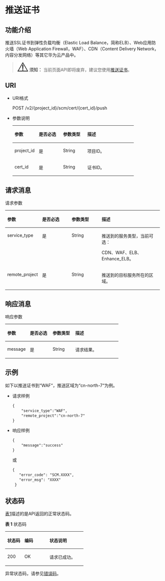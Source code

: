 # 推送证书<a name="scm_02_0030"></a>

## 功能介绍<a name="zh-cn_topic_0000001123057311_section37533920154934"></a>

推送SSL证书到弹性负载均衡（Elastic Load Balance，简称ELB）、Web应用防火墙（Web Application Firewall，WAF）、CDN（Content Delivery Network，内容分发网络）等其它华为云产品中。

>![](public_sys-resources/icon-notice.gif) **须知：** 
>当前页面API即将废弃，建议您使用[推送证书](https://support.huaweicloud.com/api-scm/PushCertificate.html)。

## URI<a name="zh-cn_topic_0000001123057311_section37627629154934"></a>

-   URI格式

    POST /v2/\{project\_id\}/scm/cert/\{cert\_id\}/push

-   参数说明

    <a name="zh-cn_topic_0000001123057311_table38759358154934"></a>
    <table><thead align="left"><tr id="zh-cn_topic_0000001123057311_row60644171154934"><th class="cellrowborder" valign="top" width="20%" id="mcps1.1.5.1.1"><p id="zh-cn_topic_0000001123057311_p13230838154934"><a name="zh-cn_topic_0000001123057311_p13230838154934"></a><a name="zh-cn_topic_0000001123057311_p13230838154934"></a>参数</p>
    </th>
    <th class="cellrowborder" valign="top" width="20%" id="mcps1.1.5.1.2"><p id="zh-cn_topic_0000001123057311_p188791416174510"><a name="zh-cn_topic_0000001123057311_p188791416174510"></a><a name="zh-cn_topic_0000001123057311_p188791416174510"></a>是否必选</p>
    </th>
    <th class="cellrowborder" valign="top" width="20%" id="mcps1.1.5.1.3"><p id="zh-cn_topic_0000001123057311_p1426971317453"><a name="zh-cn_topic_0000001123057311_p1426971317453"></a><a name="zh-cn_topic_0000001123057311_p1426971317453"></a>参数类型</p>
    </th>
    <th class="cellrowborder" valign="top" width="40%" id="mcps1.1.5.1.4"><p id="zh-cn_topic_0000001123057311_p11784586154934"><a name="zh-cn_topic_0000001123057311_p11784586154934"></a><a name="zh-cn_topic_0000001123057311_p11784586154934"></a>描述</p>
    </th>
    </tr>
    </thead>
    <tbody><tr id="zh-cn_topic_0000001123057311_row15027399154934"><td class="cellrowborder" valign="top" width="20%" headers="mcps1.1.5.1.1 "><p id="zh-cn_topic_0000001123057311_p9259788154934"><a name="zh-cn_topic_0000001123057311_p9259788154934"></a><a name="zh-cn_topic_0000001123057311_p9259788154934"></a>project_id</p>
    </td>
    <td class="cellrowborder" valign="top" width="20%" headers="mcps1.1.5.1.2 "><p id="zh-cn_topic_0000001123057311_p15879121614516"><a name="zh-cn_topic_0000001123057311_p15879121614516"></a><a name="zh-cn_topic_0000001123057311_p15879121614516"></a>是</p>
    </td>
    <td class="cellrowborder" valign="top" width="20%" headers="mcps1.1.5.1.3 "><p id="zh-cn_topic_0000001123057311_p12698133454"><a name="zh-cn_topic_0000001123057311_p12698133454"></a><a name="zh-cn_topic_0000001123057311_p12698133454"></a>String</p>
    </td>
    <td class="cellrowborder" valign="top" width="40%" headers="mcps1.1.5.1.4 "><p id="zh-cn_topic_0000001123057311_p5464351154934"><a name="zh-cn_topic_0000001123057311_p5464351154934"></a><a name="zh-cn_topic_0000001123057311_p5464351154934"></a>项目ID。</p>
    </td>
    </tr>
    <tr id="zh-cn_topic_0000001123057311_row822183120358"><td class="cellrowborder" valign="top" width="20%" headers="mcps1.1.5.1.1 "><p id="zh-cn_topic_0000001123057311_p2088412269205"><a name="zh-cn_topic_0000001123057311_p2088412269205"></a><a name="zh-cn_topic_0000001123057311_p2088412269205"></a>cert_id</p>
    </td>
    <td class="cellrowborder" valign="top" width="20%" headers="mcps1.1.5.1.2 "><p id="zh-cn_topic_0000001123057311_p1787912162456"><a name="zh-cn_topic_0000001123057311_p1787912162456"></a><a name="zh-cn_topic_0000001123057311_p1787912162456"></a>是</p>
    </td>
    <td class="cellrowborder" valign="top" width="20%" headers="mcps1.1.5.1.3 "><p id="zh-cn_topic_0000001123057311_p172695132454"><a name="zh-cn_topic_0000001123057311_p172695132454"></a><a name="zh-cn_topic_0000001123057311_p172695132454"></a>String</p>
    </td>
    <td class="cellrowborder" valign="top" width="40%" headers="mcps1.1.5.1.4 "><p id="zh-cn_topic_0000001123057311_p088412615206"><a name="zh-cn_topic_0000001123057311_p088412615206"></a><a name="zh-cn_topic_0000001123057311_p088412615206"></a>证书ID。</p>
    </td>
    </tr>
    </tbody>
    </table>


## 请求消息<a name="zh-cn_topic_0000001123057311_section49179167154934"></a>

请求参数

<a name="zh-cn_topic_0000001123057311_table5096792154934"></a>
<table><thead align="left"><tr id="zh-cn_topic_0000001123057311_row37570371154934"><th class="cellrowborder" valign="top" width="20%" id="mcps1.1.5.1.1"><p id="zh-cn_topic_0000001123057311_p23301238154934"><a name="zh-cn_topic_0000001123057311_p23301238154934"></a><a name="zh-cn_topic_0000001123057311_p23301238154934"></a>参数</p>
</th>
<th class="cellrowborder" valign="top" width="20%" id="mcps1.1.5.1.2"><p id="zh-cn_topic_0000001123057311_p8437523184515"><a name="zh-cn_topic_0000001123057311_p8437523184515"></a><a name="zh-cn_topic_0000001123057311_p8437523184515"></a>是否必选</p>
</th>
<th class="cellrowborder" valign="top" width="20%" id="mcps1.1.5.1.3"><p id="zh-cn_topic_0000001123057311_p106321720154513"><a name="zh-cn_topic_0000001123057311_p106321720154513"></a><a name="zh-cn_topic_0000001123057311_p106321720154513"></a>参数类型</p>
</th>
<th class="cellrowborder" valign="top" width="40%" id="mcps1.1.5.1.4"><p id="zh-cn_topic_0000001123057311_p37328816154934"><a name="zh-cn_topic_0000001123057311_p37328816154934"></a><a name="zh-cn_topic_0000001123057311_p37328816154934"></a>描述</p>
</th>
</tr>
</thead>
<tbody><tr id="zh-cn_topic_0000001123057311_row3735252154934"><td class="cellrowborder" valign="top" width="20%" headers="mcps1.1.5.1.1 "><p id="zh-cn_topic_0000001123057311_p125374558355"><a name="zh-cn_topic_0000001123057311_p125374558355"></a><a name="zh-cn_topic_0000001123057311_p125374558355"></a>service_type</p>
</td>
<td class="cellrowborder" valign="top" width="20%" headers="mcps1.1.5.1.2 "><p id="zh-cn_topic_0000001123057311_p174371423204511"><a name="zh-cn_topic_0000001123057311_p174371423204511"></a><a name="zh-cn_topic_0000001123057311_p174371423204511"></a>是</p>
</td>
<td class="cellrowborder" valign="top" width="20%" headers="mcps1.1.5.1.3 "><p id="zh-cn_topic_0000001123057311_p1063232016454"><a name="zh-cn_topic_0000001123057311_p1063232016454"></a><a name="zh-cn_topic_0000001123057311_p1063232016454"></a>String</p>
</td>
<td class="cellrowborder" valign="top" width="40%" headers="mcps1.1.5.1.4 "><p id="zh-cn_topic_0000001123057311_p456616083618"><a name="zh-cn_topic_0000001123057311_p456616083618"></a><a name="zh-cn_topic_0000001123057311_p456616083618"></a>推送到的服务类型，当前可选：</p>
<p id="zh-cn_topic_0000001123057311_p105661101365"><a name="zh-cn_topic_0000001123057311_p105661101365"></a><a name="zh-cn_topic_0000001123057311_p105661101365"></a>CDN、WAF、ELB、Enhance_ELB。</p>
</td>
</tr>
<tr id="zh-cn_topic_0000001123057311_row2233745154934"><td class="cellrowborder" valign="top" width="20%" headers="mcps1.1.5.1.1 "><p id="zh-cn_topic_0000001123057311_p553718556355"><a name="zh-cn_topic_0000001123057311_p553718556355"></a><a name="zh-cn_topic_0000001123057311_p553718556355"></a>remote_project</p>
</td>
<td class="cellrowborder" valign="top" width="20%" headers="mcps1.1.5.1.2 "><p id="zh-cn_topic_0000001123057311_p643792312456"><a name="zh-cn_topic_0000001123057311_p643792312456"></a><a name="zh-cn_topic_0000001123057311_p643792312456"></a>是</p>
</td>
<td class="cellrowborder" valign="top" width="20%" headers="mcps1.1.5.1.3 "><p id="zh-cn_topic_0000001123057311_p18633520194517"><a name="zh-cn_topic_0000001123057311_p18633520194517"></a><a name="zh-cn_topic_0000001123057311_p18633520194517"></a>String</p>
</td>
<td class="cellrowborder" valign="top" width="40%" headers="mcps1.1.5.1.4 "><p id="zh-cn_topic_0000001123057311_p15665043615"><a name="zh-cn_topic_0000001123057311_p15665043615"></a><a name="zh-cn_topic_0000001123057311_p15665043615"></a>推送到的目标服务所在的区域。</p>
</td>
</tr>
</tbody>
</table>

## 响应消息<a name="zh-cn_topic_0000001123057311_section35819930154934"></a>

响应参数

<a name="zh-cn_topic_0000001123057311_table66429519154934"></a>
<table><thead align="left"><tr id="zh-cn_topic_0000001123057311_row58318988154934"><th class="cellrowborder" valign="top" width="20%" id="mcps1.1.5.1.1"><p id="zh-cn_topic_0000001123057311_p26217572154934"><a name="zh-cn_topic_0000001123057311_p26217572154934"></a><a name="zh-cn_topic_0000001123057311_p26217572154934"></a>参数</p>
</th>
<th class="cellrowborder" valign="top" width="20%" id="mcps1.1.5.1.2"><p id="zh-cn_topic_0000001123057311_p1220133010459"><a name="zh-cn_topic_0000001123057311_p1220133010459"></a><a name="zh-cn_topic_0000001123057311_p1220133010459"></a>是否必选</p>
</th>
<th class="cellrowborder" valign="top" width="20%" id="mcps1.1.5.1.3"><p id="zh-cn_topic_0000001123057311_p20427122624517"><a name="zh-cn_topic_0000001123057311_p20427122624517"></a><a name="zh-cn_topic_0000001123057311_p20427122624517"></a>参数类型</p>
</th>
<th class="cellrowborder" valign="top" width="40%" id="mcps1.1.5.1.4"><p id="zh-cn_topic_0000001123057311_p17555422154934"><a name="zh-cn_topic_0000001123057311_p17555422154934"></a><a name="zh-cn_topic_0000001123057311_p17555422154934"></a>描述</p>
</th>
</tr>
</thead>
<tbody><tr id="zh-cn_topic_0000001123057311_row12703112154934"><td class="cellrowborder" valign="top" width="20%" headers="mcps1.1.5.1.1 "><p id="zh-cn_topic_0000001123057311_p708028792054"><a name="zh-cn_topic_0000001123057311_p708028792054"></a><a name="zh-cn_topic_0000001123057311_p708028792054"></a>message</p>
</td>
<td class="cellrowborder" valign="top" width="20%" headers="mcps1.1.5.1.2 "><p id="zh-cn_topic_0000001123057311_p14201930184513"><a name="zh-cn_topic_0000001123057311_p14201930184513"></a><a name="zh-cn_topic_0000001123057311_p14201930184513"></a>是</p>
</td>
<td class="cellrowborder" valign="top" width="20%" headers="mcps1.1.5.1.3 "><p id="zh-cn_topic_0000001123057311_p1242822620452"><a name="zh-cn_topic_0000001123057311_p1242822620452"></a><a name="zh-cn_topic_0000001123057311_p1242822620452"></a>String</p>
</td>
<td class="cellrowborder" valign="top" width="40%" headers="mcps1.1.5.1.4 "><p id="zh-cn_topic_0000001123057311_p2811658392054"><a name="zh-cn_topic_0000001123057311_p2811658392054"></a><a name="zh-cn_topic_0000001123057311_p2811658392054"></a>请求结果。</p>
</td>
</tr>
</tbody>
</table>

## 示例<a name="zh-cn_topic_0000001123057311_section194314434818"></a>

如下以推送证书到“WAF“，推送区域为“cn-north-7“为例。

-   请求样例

    ```
    {
        "service_type":"WAF",
        "remote_project":"cn-north-7"
    }
    ```

-   响应样例

    ```
    { 
        "message":"success"
    }
    ```

    或

    ```
    { 
       "error_code": "SCM.XXXX",  
       "error_msg": "XXXX"   
     }
    ```


## 状态码<a name="zh-cn_topic_0000001123057311_section3454223421"></a>

[表1](#zh-cn_topic_0000001123057311_scm_02_0014_zh-cn_topic_0079615001_table20596071)描述的是API返回的正常状态码。

**表 1**  状态码

<a name="zh-cn_topic_0000001123057311_scm_02_0014_zh-cn_topic_0079615001_table20596071"></a>
<table><thead align="left"><tr id="zh-cn_topic_0000001123057311_scm_02_0014_zh-cn_topic_0079615001_row9746163"><th class="cellrowborder" valign="top" width="22%" id="mcps1.2.4.1.1"><p id="zh-cn_topic_0000001123057311_scm_02_0014_p57545694203043"><a name="zh-cn_topic_0000001123057311_scm_02_0014_p57545694203043"></a><a name="zh-cn_topic_0000001123057311_scm_02_0014_p57545694203043"></a>状态码</p>
</th>
<th class="cellrowborder" valign="top" width="32%" id="mcps1.2.4.1.2"><p id="zh-cn_topic_0000001123057311_scm_02_0014_p4531342288"><a name="zh-cn_topic_0000001123057311_scm_02_0014_p4531342288"></a><a name="zh-cn_topic_0000001123057311_scm_02_0014_p4531342288"></a>编码</p>
</th>
<th class="cellrowborder" valign="top" width="46%" id="mcps1.2.4.1.3"><p id="zh-cn_topic_0000001123057311_scm_02_0014_p30689603203043"><a name="zh-cn_topic_0000001123057311_scm_02_0014_p30689603203043"></a><a name="zh-cn_topic_0000001123057311_scm_02_0014_p30689603203043"></a>状态说明</p>
</th>
</tr>
</thead>
<tbody><tr id="zh-cn_topic_0000001123057311_scm_02_0014_zh-cn_topic_0079615001_row48621261"><td class="cellrowborder" valign="top" width="22%" headers="mcps1.2.4.1.1 "><p id="zh-cn_topic_0000001123057311_scm_02_0014_zh-cn_topic_0079615001_p46008046"><a name="zh-cn_topic_0000001123057311_scm_02_0014_zh-cn_topic_0079615001_p46008046"></a><a name="zh-cn_topic_0000001123057311_scm_02_0014_zh-cn_topic_0079615001_p46008046"></a>200</p>
</td>
<td class="cellrowborder" valign="top" width="32%" headers="mcps1.2.4.1.2 "><p id="zh-cn_topic_0000001123057311_scm_02_0014_p7538425819"><a name="zh-cn_topic_0000001123057311_scm_02_0014_p7538425819"></a><a name="zh-cn_topic_0000001123057311_scm_02_0014_p7538425819"></a>OK</p>
</td>
<td class="cellrowborder" valign="top" width="46%" headers="mcps1.2.4.1.3 "><p id="zh-cn_topic_0000001123057311_scm_02_0014_zh-cn_topic_0079615001_p35664277"><a name="zh-cn_topic_0000001123057311_scm_02_0014_zh-cn_topic_0079615001_p35664277"></a><a name="zh-cn_topic_0000001123057311_scm_02_0014_zh-cn_topic_0079615001_p35664277"></a>请求已成功。</p>
</td>
</tr>
</tbody>
</table>

异常状态码，请参见[错误码](https://support.huaweicloud.com/api-scm/ErrorCode.html)。

